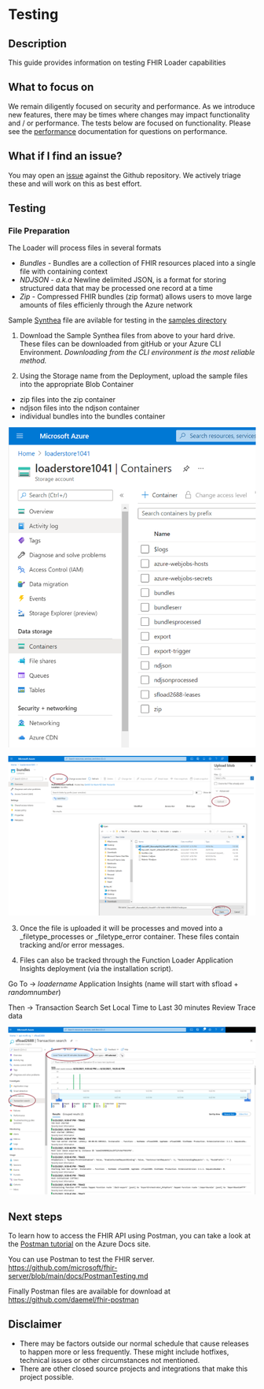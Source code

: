 # Testing

## Description

This guide provides information on testing FHIR Loader capabilities

## What to focus on

We remain diligently focused on security and performance. As we introduce new features, there may be times where changes may impact functionality and / or performance. The tests below are focused on functionality. Please see the [performance](./performance.md) documentation for questions on performance.  

## What if I find an issue?

You may open an [issue](https://github.com/microsoft/fhir-loader/issues) against the Github repository. We actively triage these and will work on this as best effort. 

## Testing

### File Preparation 
The Loader will process files in several formats 
- _Bundles_ - Bundles are a collection of FHIR resources placed into a single file with containing context  
- _NDJSON_ - _a.k.a_ Newline delimited JSON, is a format for storing structured data that may be processed one record at a time
- _Zip_ - Compressed FHIR bundles (zip format) allows users to move large amounts of files efficienly through the Azure network

Sample [Synthea](https://github.com/synthetichealth/synthea) file are avilable for testing in the [samples directory](https://github.com/microsoft/fhir-loader/samples)

1) Download the Sample Synthea files from above to your hard drive.  These files can be downloaded from gitHub or your Azure CLI Environment.  _Downloading from the CLI environment is the most reliable method._

2) Using the Storage name from the Deployment, upload the sample files into the appropriate Blob Container 
 - zip files into the zip container
 - ndjson files into the ndjson container 
 - individual bundles into the bundles container

![containers](./images/containers.png)

![upload](./images/upload.png)

3) Once the file is uploaded it will be processes and moved into a _filetype_processes or _filetype_error container.  These files contain tracking and/or error messages.  

4) Files can also be tracked through the Function Loader Application Insights deployment (via the installation script).

Go To -> _loadername_ Application Insights (name will start with sfload + _randomnumber_)

Then -> Transaction Search
Set Local Time to Last 30 minutes 
Review Trace data 

![trace](./images/trace.png)



## Next steps

To learn how to access the FHIR API using Postman, you can take a look at the [Postman tutorial](https://docs.microsoft.com/en-us/azure/healthcare-apis/access-fhir-postman-tutorial) on the Azure Docs site.


You can use Postman to test the FHIR server. https://github.com/microsoft/fhir-server/blob/main/docs/PostmanTesting.md

Finally Postman files are available for download at https://github.com/daemel/fhir-postman


## Disclaimer

- There may be factors outside our normal schedule that cause releases to happen more or less frequently. These might include hotfixes, technical issues or other circumstances not mentioned.
- There are other closed source projects and integrations that make this project possible.
